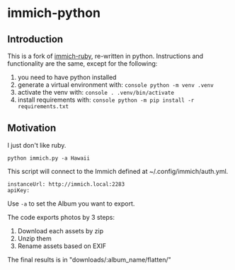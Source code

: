 # immich-python

## Introduction

This is a fork of [immich-ruby](https://github.com/chengguangnan/immich-ruby), re-written in python. Instructions and functionality are the same, except for the following:

1. you need to have python installed
1. generate a virtual environment with:
        ```console
        python -m venv .venv
        ```
1. activate the venv with:
        ```console
        . .venv/bin/activate
        ```
1. install requirements with:
        ```console
        python -m pip install -r requirements.txt
        ```

## Motivation

I just don't like ruby.

```
python immich.py -a Hawaii
```

This script will connect to the Immich defined at ~/.config/immich/auth.yml. 

```
instanceUrl: http://immich.local:2283
apiKey: 
```

Use `-a` to set the Album you want to export.

The code exports photos by 3 steps:

1. Download each assets by zip
2. Unzip them
3. Rename assets based on EXIF

The final results is in "downloads/:album_name/flatten/"




